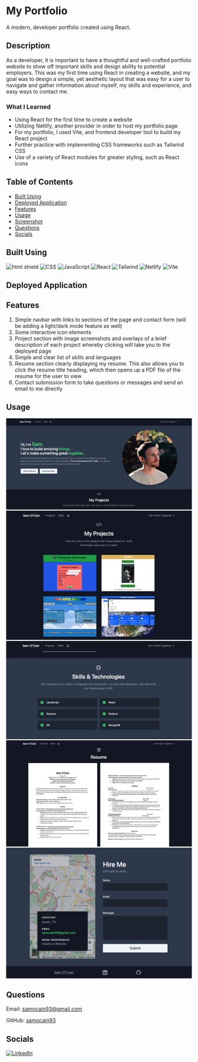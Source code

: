 # My Portfolio

A modern, developer portfolio created using React.

## Description

As a developer, it is important to have a thoughtful and well-crafted portfolio website to show off important skills and design ability to potential employers.
This was my first time using React in creating a website, and my goal was to design a simple, yet aesthetic layout that was easy for a user to navigate and gather information about myself, my skills and experience, and easy ways to contact me.

### What I Learned

- Using React for the first time to create a website
- Utilizing Netlify, another provider in order to host my portfolio page
- For my portfolio, I used Vite, and frontend developer tool to build my React project
- Further practice with implementing CSS frameworks such as Tailwind CSS
- Use of a variety of React modules for greater styling, such as React icons

## Table of Contents

- [Built Using](#built-using)
- [Deployed Application](#deployed-application)
- [Features](#features)
- [Usage](#usage)
- [Screenshot](#screenshot)
- [Questions](#questions)
- [Socials](#socials)

## Built Using

![html shield](https://img.shields.io/badge/HTML5-E34F26?style=for-the-badge&logo=html5&logoColor=white) ![CSS](https://img.shields.io/badge/CSS3-1572B6?style=for-the-badge&logo=css3&logoColor=white) ![JavaScript](https://img.shields.io/badge/JavaScript-323330?style=for-the-badge&logo=javascript&logoColor=F7DF1E) ![React](https://img.shields.io/badge/React-20232A?style=for-the-badge&logo=react&logoColor=61DAFB) ![Tailwind](https://img.shields.io/badge/Tailwind_CSS-38B2AC?style=for-the-badge&logo=tailwind-css&logoColor=white) ![Netlify](https://img.shields.io/badge/Netlify-00C7B7?style=for-the-badge&logo=netlify&logoColor=white) ![Vite](https://img.shields.io/badge/Vite-B73BFE?style=for-the-badge&logo=vite&logoColor=FFD62E)

## Deployed Application

## Features

1. Simple navbar with links to sections of the page and contact form (will be adding a light/dark mode feature as well)
2. Some interactive icon elements 
3. Project section with image screenshots and overlays of a brief description of each project whereby clicking will take you to the deployed page
4. Simple and clear list of skills and languages 
5. Resume section clearly displaying my resume. This also allows you to click the resume title heading, which then opens up a PDF file of the resume for the user to view
6. Contact submission form to take questions or messages and send an email to me directly 

## Usage

![Screenshot 1](./src//assets/images/screenshot-1.png)
![Screenshot 1](./src//assets/images/screenshot-2.png)
![Screenshot 1](./src//assets/images/screenshot-3.png)
![Screenshot 1](./src//assets/images/screenshot-4.png)
![Screenshot 1](./src//assets/images/screenshot-5.png)

## Questions

Email: [samocain93@gmail.com](mailto:samocain93@gmail.com)

GitHub: [samocain93](https://github.com/samocain93)

## Socials

[![LinkedIn](https://img.shields.io/badge/LinkedIn-0077B5?style=for-the-badge&logo=linkedin&logoColor=white)](https://www.linkedin.com/in/samocain/)
